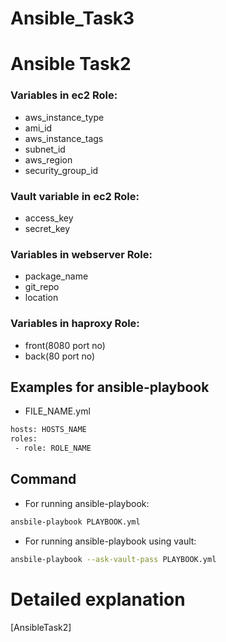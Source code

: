 # Ansible_Task3
# Ansible Task2

### Variables in ec2 Role:
* aws_instance_type
* ami_id
* aws_instance_tags
* subnet_id
* aws_region
* security_group_id

### Vault variable in ec2 Role:
* access_key
* secret_key

### Variables in webserver Role:
* package_name
* git_repo
* location

### Variables in haproxy Role:
* front(8080 port no)
* back(80 port no)


## Examples for ansible-playbook

* FILE_NAME.yml
```bash
hosts: HOSTS_NAME
roles:
 - role: ROLE_NAME
```

## Command
* For running ansible-playbook:

```bash
ansbile-playbook PLAYBOOK.yml
```
* For running ansible-playbook using vault:
```bash
ansbile-playbook --ask-vault-pass PLAYBOOK.yml
```



# Detailed explanation 
[AnsibleTask2]
